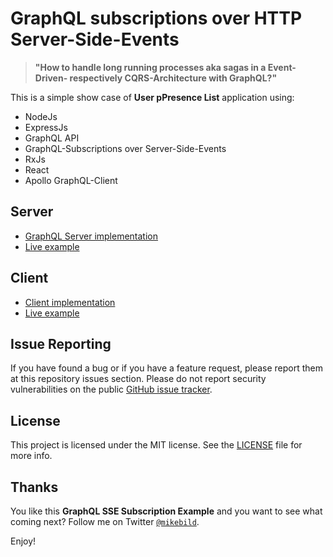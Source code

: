 # GraphQL subscriptions over HTTP Server-Side-Events

> **"How to handle long running processes aka sagas in a Event-Driven- respectively CQRS-Architecture with GraphQL?"**

This is a simple show case of **User pPresence List** application using:

* NodeJs
* ExpressJs
* GraphQL API
* GraphQL-Subscriptions over Server-Side-Events
* RxJs
* React
* Apollo GraphQL-Client

## Server

* [GraphQL Server implementation](server/README.md)
* [Live example](https://graphql-subscriptions-sse-server.services.dropstack.run/graphql)

## Client

* [Client implementation](client/README.md)
* [Live example](https://graphql-subscriptions-app.services.dropstack.run)

## Issue Reporting

If you have found a bug or if you have a feature request, please report them at this repository issues section. Please do not report security vulnerabilities on the public [GitHub issue tracker](https://github.com/MikeBild/graphql-subscriptions-sse-presence-list/issues).

## License

This project is licensed under the MIT license. See the [LICENSE](LICENSE) file for more info.

## Thanks

You like this **GraphQL SSE Subscription Example** and you want to see what coming next? Follow me on Twitter [`@mikebild`](https://twitter.com/mikebild).

Enjoy!